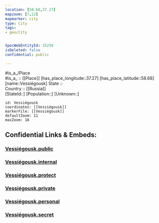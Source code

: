 ```yaml
---
location: [58.68,37.27] 
mapzoom: [7,12] 
mapmarker: city 
type: City
tags:
- geo/City


SpocWebEntityId: 35259
isDeleted: false
confidential: public

---
```

#is_a_/Place  
#is_a_ :: [[Place]] 
[has_place_longitude::37.27] 
[has_place_latitude::58.68] 
[name::Vessiégousk] 
State ::  
Country :: [[Russia]]  
[StateId::] 
[Population::] 
[Unknown::] 


```leaflet
id: Vessiégousk
coordinates: [[Vessiégousk]] 
markerFile: [[Vessiégousk]] 
defaultZoom: 11 
maxZoom: 18
```


## Confidential Links & Embeds: 

### [Vessiégousk.public](/_public/\Earth\Continent\Europe\Europe~East\Russia\Russia~Central\Tver_Oblast\CityVessiégousk.public.md) 

### [Vessiégousk.internal](/_internal/\Earth\Continent\Europe\Europe~East\Russia\Russia~Central\Tver_Oblast\CityVessiégousk.internal.md) 

### [Vessiégousk.protect](/_protect/\Earth\Continent\Europe\Europe~East\Russia\Russia~Central\Tver_Oblast\CityVessiégousk.protect.md) 

### [Vessiégousk.private](/_private/\Earth\Continent\Europe\Europe~East\Russia\Russia~Central\Tver_Oblast\CityVessiégousk.private.md) 

### [Vessiégousk.personal](/_personal/\Earth\Continent\Europe\Europe~East\Russia\Russia~Central\Tver_Oblast\CityVessiégousk.personal.md) 

### [Vessiégousk.secret](/_secret/\Earth\Continent\Europe\Europe~East\Russia\Russia~Central\Tver_Oblast\CityVessiégousk.secret.md)

